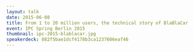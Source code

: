 ```yaml
---
layout: talk
date: 2015-06-08
title: From 1 to 20 million users, the technical story of BlaBlaCar
event: IPC Spring Berlin 2015
thumbnail: ipc-2015-blablacar.jpg
speakerdeck: 082f5bae1dcf4178b3ca1237606eaf46
---
```


